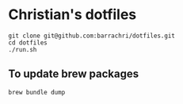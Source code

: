 # Christian's dotfiles

```
git clone git@github.com:barrachri/dotfiles.git
cd dotfiles
./run.sh
```


## To update brew packages

```
brew bundle dump
```


